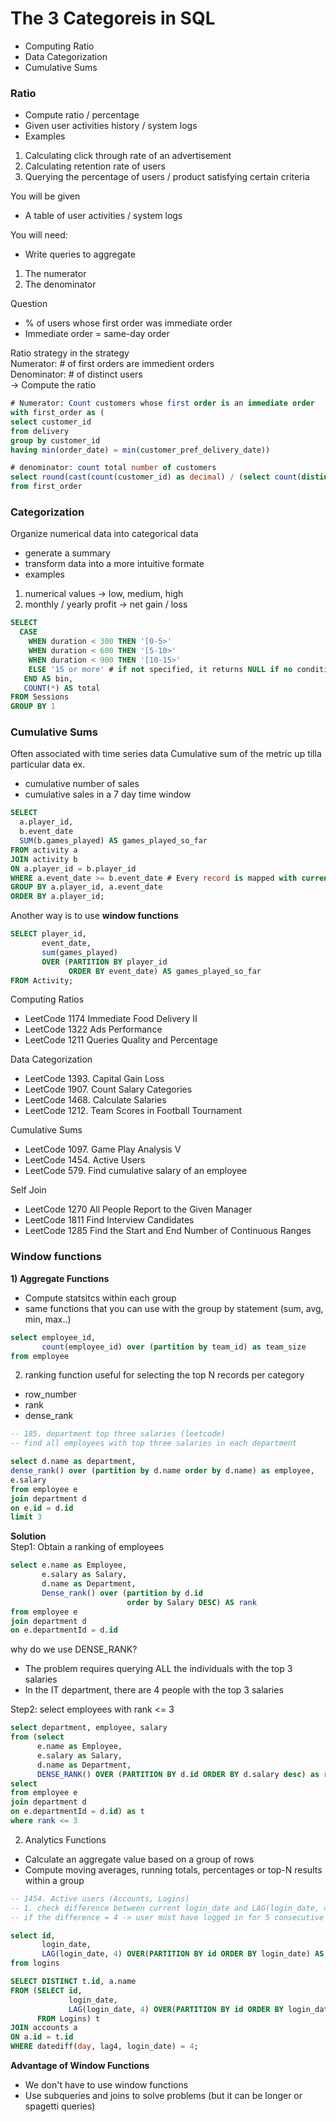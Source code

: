 # The 3 Categoreis in SQL 
- Computing Ratio
- Data Categorization
- Cumulative Sums

### Ratio 
- Compute ratio / percentage
- Given user activities history / system logs
- Examples
1) Calculating click through rate of an advertisement
2) Calculating retention rate of users
3) Querying the percentage of users / product satisfying certain criteria

You will be given
- A table of user activities / system logs

You will need:
- Write queries to aggregate
1) The numerator
2) The denominator

Question 
- % of users whose first order was immediate order
- Immediate order = same-day order

Ratio strategy in the strategy<br>
Numerator: # of first orders are immedient orders<br>
Denominator: # of distinct users<br>
-> Compute the ratio

```sql
# Numerator: Count customers whose first order is an immediate order
with first_order as (
select customer_id
from delivery
group by customer_id
having min(order_date) = min(customer_pref_delivery_date))

# denominator: count total number of customers
select round(cast(count(customer_id) as decimal) / (select count(distinct customer_id) from delivery) *100,2) as immediate_percentage
from first_order
```

### Categorization
Organize numerical data into categorical data
- generate a summary
- transform data into a more intuitive formate
- examples
1) numerical values -> low, medium, high
2) monthly / yearly profit -> net gain / loss

```sql
SELECT 
  CASE 
    WHEN duration < 300 THEN '[0-5>'
    WHEN duration < 600 THEN '[5-10>'
    WHEN duration < 900 THEN '[10-15>'
    ELSE '15 or more' # if not specified, it returns NULL if no condition satisfies
   END AS bin, 
   COUNT(*) AS total
FROM Sessions
GROUP BY 1
```

### Cumulative Sums
Often associated with time series data
Cumulative sum of the metric up tilla particular data
ex. 
- cumulative number of sales
- cumulative sales in a 7 day time window
```sql
SELECT 
  a.player_id, 
  b.event_date
  SUM(b.games_played) AS games_played_so_far
FROM activity a
JOIN activity b
ON a.player_id = b.player_id
WHERE a.event_date >= b.event_date # Every record is mapped with current and all previous records
GROUP BY a.player_id, a.event_date
ORDER BY a.player_id;
```

Another way is to use **window functions**
```sql
SELECT player_id, 
       event_date, 
       sum(games_played)
       OVER (PARTITION BY player_id
             ORDER BY event_date) AS games_played_so_far
FROM Activity;
```

Computing Ratios
- LeetCode 1174 Immediate Food Delivery II
- LeetCode 1322 Ads Performance
- LeetCode 1211 Queries Quality and Percentage

Data Categorization
- LeetCode 1393. Capital Gain Loss
- LeetCode 1907. Count Salary Categories
- LeetCode 1468. Calculate Salaries
- LeetCode 1212. Team Scores in Football Tournament

Cumulative Sums
- LeetCode 1097. Game Play Analysis V
- LeetCode 1454. Active Users
- LeetCode 579. Find cumulative salary of an employee

Self Join
- LeetCode 1270 All People Report to the Given Manager
- LeetCode 1811 Find Interview Candidates
- LeetCode 1285 Find the Start and End Number of Continuous Ranges


### Window functions 
**1) Aggregate Functions**
- Compute statsitcs within each group
- same functions that you can use with the group by statement (sum, avg, min, max..)
```sql
select employee_id, 
       count(employee_id) over (partition by team_id) as team_size
from employee
```

2) ranking function 
useful for selecting the top N records per category
- row_number
- rank
- dense_rank

```sql
-- 185. department top three salaries (leetcode)
-- find all employees with top three salaries in each department

select d.name as department, 
dense_rank() over (partition by d.name order by d.name) as employee,
e.salary
from employee e
join department d
on e.id = d.id
limit 3
```

**Solution**<br>
Step1: Obtain a ranking of employees
```sql 
select e.name as Employee,
       e.salary as Salary,
       d.name as Department,
       Dense_rank() over (partition by d.id
                          order by Salary DESC) AS rank
from employee e
join department d 
on e.departmentId = d.id
```

why do we use DENSE_RANK?
- The problem requires querying ALL the individuals with the top 3 salaries
- In the IT department, there are 4 people with the top 3 salaries

Step2: select employees with rank <= 3
```sql
select department, employee, salary
from (select
      e.name as Employee,
      e.salary as Salary,
      d.name as Department,
      DENSE_RANK() OVER (PARTITION BY d.id ORDER BY d.salary desc) as rank
select
from employee e
join department d
on e.departmentId = d.id) as t
where rank <= 3
```

2) Analytics Functions
- Calculate an aggregate value based on a group of rows
- Compute moving averages, running totals, percentages or top-N results within a group 

```sql
-- 1454. Active users (Accounts, Logins)
-- 1. check difference between current login_date and LAG(login_date, 4)
-- if the difference = 4 -> user must have logged in for 5 consecutive days

select id, 
       login_date, 
       LAG(login_date, 4) OVER(PARTITION BY id ORDER BY login_date) AS lag4
from logins
```

```sql
SELECT DISTINCT t.id, a.name
FROM (SELECT id, 
             login_date, 
             LAG(login_date, 4) OVER(PARTITION BY id ORDER BY login_date) AS lag4
      FROM Logins) t
JOIN accounts a 
ON a.id = t.id
WHERE datediff(day, lag4, login_date) = 4;

```

**Advantage of Window Functions**
- We don't have to use window functions
- Use subqueries and joins to solve problems (but it can be longer or spagetti queries)

